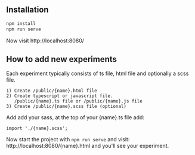 ## Installation

```bash
npm install
npm run serve
```

Now visit http://localhost:8080/

## How to add new experiments

Each experiment typically consists of ts file, html file and optionally a
scss file.

```
1) Create /public/{name}.html file
2) Create typescript or javascript file.
   /public/{name}.ts file or /public/{name}.js file
3) Create /public/{name}.scss file (optional)
```


Add add your sass, at the top of your {name}.ts file add:

```
import './{name}.scss';
```

Now start the project with `npm run serve` and visit: http://localhost:8080/{name}.html
and you'll see your experiment.
